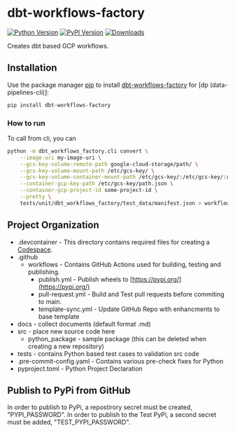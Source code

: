 # dbt-workflows-factory

[![Python Version](https://img.shields.io/badge/python-3.9%20%7C%203.10%20%7C%203.11-blue)](https://github.com/getindata/dbt-workflows-factory)
[![PyPI Version](https://badge.fury.io/py/dbt-workflows-factory.svg)](https://pypi.org/project/dbt-workflows-factory/)
[![Downloads](https://pepy.tech/badge/dbt-workflows-factory)](https://pepy.tech/project/dbt-workflows-factory)

Creates dbt based GCP workflows.

## Installation
Use the package manager [pip](https://pip.pypa.io/en/stable/) to install [dbt-workflows-factory](https://pypi.org/project/dbt-workflows-factory/) for [dp (data-pipelines-cli)]:

```bash
pip install dbt-workflows-factory
```


### How to run

To call from cli, you can

```bash
python -m dbt_workflows_factory.cli convert \
    --image-uri my-image-uri \
    --gcs-key-volume-remote-path google-cloud-storage/path/ \
    --gcs-key-volume-mount-path /etc/gcs-key/ \
    --gcs-key-volume-container-mount-path /etc/gcs-key/:/etc/gcs-key/:ro \
    --container-gcp-key-path /etc/gcs-key/path.json \
    --container-gcp-project-id some-project-id \
    --pretty \
    tests/unit/dbt_workflows_factory/test_data/manifest.json > workflow_source.json
```

## Project Organization

- .devcontainer - This directory contains required files for creating a [Codespace](https://github.com/features/codespaces).
- .github
  - workflows - Contains GitHub Actions used for building, testing and publishing.
    - publish.yml - Publish wheels to [https://pypi.org/](https://pypi.org/)
    - pull-request.yml - Build and Test pull requests before commiting to main.
    - template-sync.yml - Update GitHub Repo with enhancments to base template
- docs - collect documents (default format .md)
- src - place new source code here
  - python_package - sample package (this can be deleted when creating a new repository)
- tests - contains Python based test cases to validation src code
- .pre-commit-config.yaml - Contains various pre-check fixes for Python
- pyproject.toml - Python Project Declaration

## Publish to PyPi from GitHub
In order to publish to PyPi, a repostirory secret must be created, "PYPI_PASSWORD". In order to publish to the Test PyPi, a second secret must be added, "TEST_PYPI_PASSWORD".
